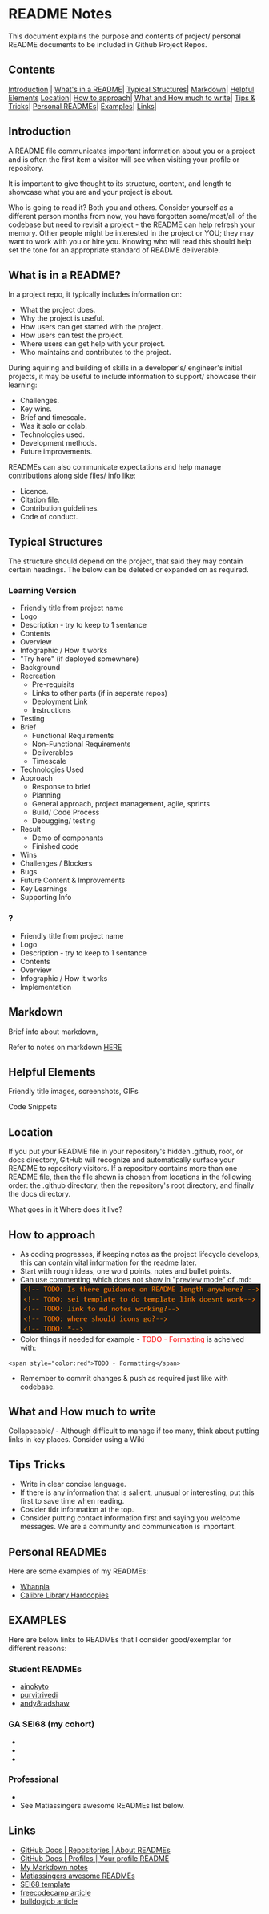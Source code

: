 # README Notes
<!-- TODO: Is there guidance on README length anywhere? -->
<!-- TODO: sei template to do template link doesnt work-->
<!-- TODO: link to md notes working?-->
<!-- TODO: where should icons go?-->
<!-- TODO: *-->
<!-- TODO: *-->
<!-- TODO: *-->
<!-- TODO: *-->
<!-- TODO: *-->
<!-- TODO: Spellcheck-->
This document explains the purpose and contents of project/ personal README documents to be included in Github Project Repos.

## Contents
[Introduction](#introduction) |
[What's in a README](#what-is-in-a-readme)|
[Typical Structures](#typical-structures)|
[Markdown](#markdown)|
[Helpful Elements](#helpful-elements)
[Location](#location)|
[How to approach](#how-to-approach)|
[What and How much to write](#what-and-how-much-to-write)|
[Tips & Tricks](#tips-tricks)|
[Personal READMEs](#personal-readmes)|
[Examples](#examples)|
[Links](#links)|

## Introduction
A README file communicates important information about you or a project and is often the first item a visitor will see when visiting your profile or repository. 

It is important to give thought to its structure, content, and length to showcase what you are and your project is about.

Who is going to read it? Both you and others. Consider yourself as a different person months from now, you have forgotten some/most/all of the codebase but need to revisit a project - the README can help refresh your memory. Other people might be interested in the project or YOU; they may want to work with you or hire you. Knowing who will read this should help set the tone for an appropriate standard of README deliverable.

## What is in a README?
In a project repo, it typically includes information on:

- What the project does.
- Why the project is useful.
- How users can get started with the project.
- How users can test the project.
- Where users can get help with your project.
- Who maintains and contributes to the project.

During aquiring and building of skills in a developer's/ engineer's initial projects, it may be useful to include information to support/ showcase their learning:
- Challenges.
- Key wins.
- Brief and timescale.
- Was it solo or colab.
- Technologies used.
- Development methods.
- Future improvements.

READMEs can also communicate expectations and help manage contributions along side files/ info like:
- Licence.
- Citation file.
- Contribution guidelines.
- Code of conduct.

## Typical Structures

The structure should depend on the project, that said they may contain certain headings. The below can be deleted or expanded on as required.

### Learning Version
- Friendly title from project name
- Logo
- Description - try to keep to 1 sentance
- Contents
- Overview
- Infographic / How it works
- "Try here" (if deployed somewhere)
- Background
- Recreation
    - Pre-requisits
    - Links to other parts (if in seperate repos)
    - Deployment Link
    - Instructions
- Testing
- Brief
    - Functional Requirements
    - Non-Functional Requirements
    - Deliverables
    - Timescale
- Technologies Used
- Approach
  - Response to brief
  - Planning
  - General approach, project management, agile, sprints
  - Build/ Code Process
  - Debugging/ testing
- Result
    - Demo of componants
    - Finished code
- Wins
- Challenges / Blockers
- Bugs
- Future Content & Improvements
- Key Learnings
- Supporting Info

### ?
- Friendly title from project name
- Logo
- Description - try to keep to 1 sentance
- Contents
- Overview
- Infographic / How it works
- Implementation

## Markdown
Brief info about markdown, 

Refer to notes on markdown [HERE](#https://github.com/nedd-ludd/reference-github/blob/main/markdown/markdowns.md)

## Helpful Elements
Friendly title 
images, screenshots, GIFs

Code Snippets

## Location
If you put your README file in your repository's hidden .github, root, or docs directory, GitHub will recognize and automatically surface your README to repository visitors.
If a repository contains more than one README file, then the file shown is chosen from locations in the following order: the .github directory, then the repository's root directory, and finally the docs directory.

What goes in it
Where does it live?

## How to approach
- As coding progresses, if keeping notes as the project lifecycle develops, this can contain vital information for the readme later.
- Start with rough ideas, one word points, notes and bullet points.
- Can use commenting which does not show in "preview mode" of .md:
![alt text](./assets/commenting.png)
- Color things if needed for example - 
<span style="color:red">TODO - Formatting</span>
is acheived with:
```
<span style="color:red">TODO - Formatting</span>
```
- Remember to commit changes & push as required just like with codebase.

## What and How much to write
Collapseable/ - Although difficult to manage if too many, think about putting links in key places.
Consider using a Wiki

## Tips Tricks

- Write in clear concise language.
- If there is any information that is salient, unusual or interesting, put this first to save time when reading.
- Cosider tldr information at the top.
- Consider putting contact information first and saying you welcome messages. We are a community and communication is important.


## Personal READMEs
Here are some examples of my READMEs:

- [Whanpia](#https://github.com/nedd-ludd/whanpia-alerts/blob/main/README.md)
- [Calibre Library Hardcopies](#https://github.com/nedd-ludd/whanpia-alerts/blob/main/README.md)



## EXAMPLES
Here are below links to READMEs that I consider good/exemplar for different reasons:

### Student READMEs
- [ainokyto](#https://github.com/ainokyto/)
- [purvitrivedi](#https://github.com/purvitrivedi)
- [andy8radshaw](#https://github.com/andy8radshaw)

### GA SEI68 (my cohort)
-
-
-

### Professional
- 
- See Matiassingers awesome READMEs list below.

## Links

- [GitHub Docs | Repositories | About READMEs](https://docs.github.com/en/repositories/managing-your-repositorys-settings-and-features/customizing-your-repository/about-readmes)
- [GitHub Docs | Profiles | Your profile README](#https://docs.github.com/en/account-and-profile/setting-up-and-managing-your-github-profile/customizing-your-profile/managing-your-profile-readme)
- [My Markdown notes](../markdown/markdowns.md)
- [Matiassingers awesome READMEs](https://github.com/matiassingers/awesome-readme)
- [SEI68 template](./sei-template.odt)
- [freecodecamp article](#https://www.freecodecamp.org/news/how-to-write-a-good-readme-file)
- [bulldogjob article](#https://www.freecodecamp.org/news/how-to-write-a-good-readme-file/)